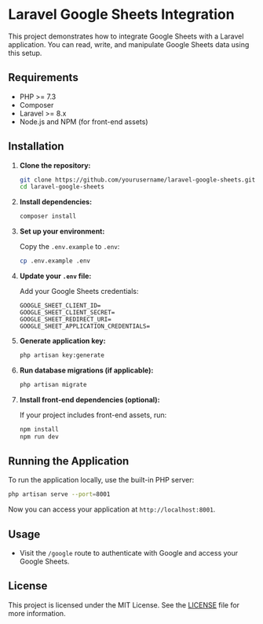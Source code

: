 # Laravel Google Sheets Integration

This project demonstrates how to integrate Google Sheets with a Laravel application. You can read, write, and manipulate Google Sheets data using this setup.

## Requirements

- PHP >= 7.3
- Composer
- Laravel >= 8.x
- Node.js and NPM (for front-end assets)

## Installation

1. **Clone the repository:**

   ```bash
   git clone https://github.com/yourusername/laravel-google-sheets.git
   cd laravel-google-sheets
   ```

2. **Install dependencies:**

   ```bash
   composer install
   ```

3. **Set up your environment:**

   Copy the `.env.example` to `.env`:

   ```bash
   cp .env.example .env
   ```

4. **Update your `.env` file:**

   Add your Google Sheets credentials:

   ```env
   GOOGLE_SHEET_CLIENT_ID=
   GOOGLE_SHEET_CLIENT_SECRET=
   GOOGLE_SHEET_REDIRECT_URI=
   GOOGLE_SHEET_APPLICATION_CREDENTIALS=
   ```

5. **Generate application key:**

   ```bash
   php artisan key:generate
   ```

6. **Run database migrations (if applicable):**

   ```bash
   php artisan migrate
   ```

7. **Install front-end dependencies (optional):**

   If your project includes front-end assets, run:

   ```bash
   npm install
   npm run dev
   ```

## Running the Application

To run the application locally, use the built-in PHP server:

```bash
php artisan serve --port=8001
```

Now you can access your application at `http://localhost:8001`.

## Usage

- Visit the `/google` route to authenticate with Google and access your Google Sheets.

## License

This project is licensed under the MIT License. See the [LICENSE](LICENSE) file for more information.
